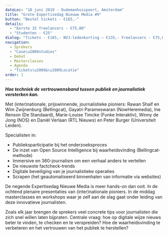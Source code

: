 ```yaml
---
dateLoc: "18 juni 2019 - Oudemanhuispoort, Amsterdam"
title: "Grote Expertisedag Nieuwe Media #9"
button: "Bestel tickets - €165,-"
details:
  - "Eerste 15 freelancers - €75,00"
  - "Studenten - €25"
dialog: "Tickets - €165,- NVJ-ledenkorting – €135,- Freelancers - €75,00 Studenten - €25,-"
navigation:
  - Sprekers
  - "Case\u2009studies"
  - Debat
  - Masterclasses
  - Agenda
  - "Tickets\u2009&\u2009Locatie"
order: 1
---
```


***Hoe techniek de vertrouwensband tussen publiek en journalistiek versterken kan.***

Met (inter)nationale, prijswinnende, journalistieke pioniers: Rawan Shaif en Wim Zwijnenburg (Bellingcat), Gayatri Parameswaran (NowHeremedia), Ine Renson (De Standaard), Marie-Louise Timcke (Funke Interaktiv), Winny de Jong (NOS) en Daniël Verlaan (RTL Nieuws) en Peter Burger (Universiteit Leiden).

Specialisten in:
- Publieksparticipatie bij het onderzoeksproces
- De inzet van Open Source Intelligence bij waarheidsvinding (Bellingcat-methode)
- Immersive en 360-journalism om een verhaal anders te vertellen
- De nieuwste factcheck-trends
- Digitale beveiliging van je journalistieke operaties
- Scrapen (het geautomatiseerd binnenhalen van informatie via websites)

De negende Expertisedag Nieuwe Media is meer hands-on dan ooit. In de ochtend plenaire presentaties van (inter)nationale pioniers. In de middag masterclasses en workshops waar je zelf aan de slag gaat onder leiding van deze innovatieve journalisten.

Zoals elk jaar brengen de sprekers veel concrete tips voor journalisten die zich snel willen laten bijpraten. Centrale vraag: hoe op digitale wijze nieuws beter te vinden, te checken en te verspreiden? Hoe de waarheidsvinding te verbeteren en het vertrouwen van het publiek te herstellen? 

